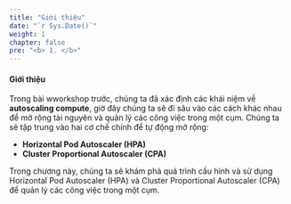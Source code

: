```yaml
---
title: "Giới thiệu"
date: "`r Sys.Date()`"
weight: 1
chapter: false
pre: "<b> 1. </b>"
---
```


#### Giới thiệu

Trong bài wworkshop trước, chúng ta đã xác định các khái niệm về **autoscaling compute**, giờ đây chúng ta sẽ đi sâu vào các cách khác nhau để mở rộng tài nguyên và quản lý các công việc trong một cụm. Chúng ta sẽ tập trung vào hai cơ chế chính để tự động mở rộng:

- **Horizontal Pod Autoscaler (HPA)**
- **Cluster Proportional Autoscaler (CPA)**

Trong chương này, chúng ta sẽ khám phá quá trình cấu hình và sử dụng Horizontal Pod Autoscaler (HPA) và Cluster Proportional Autoscaler (CPA) để quản lý các công việc trong một cụm.

